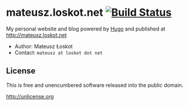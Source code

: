 # mateusz.loskot.net [![Build Status](https://travis-ci.org/mloskot/mateusz.loskot.net.svg?branch=master)](https://travis-ci.org/mloskot/mateusz.loskot.net)

My personal website and blog
powered by [Hugo](https://gohugo.io/)
and published at http://mateusz.loskot.net

* Author:  Mateusz Łoskot
* Contact: `mateusz at loskot dot net`

## License

This is free and unencumbered software released into the public domain.

http://unlicense.org
